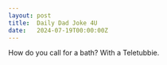 ```yaml
---
layout: post
title:  Daily Dad Joke 4U
date:   2024-07-19T00:00:00Z
---
```

How do you call for a bath? With a Teletubbie.
